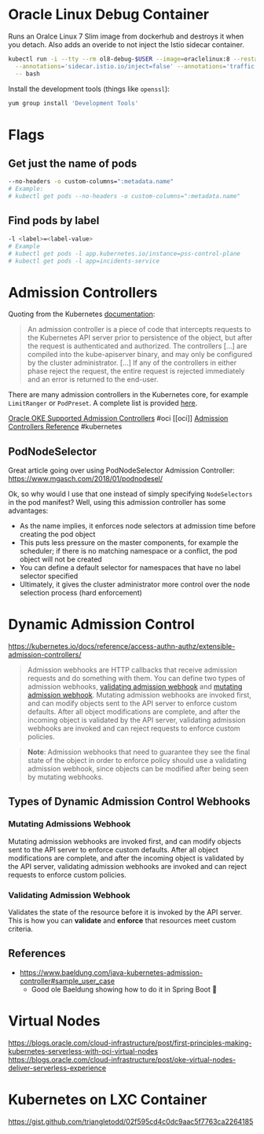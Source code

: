 # Oracle Linux Debug Container

Runs an Oralce Linux 7 Slim image from dockerhub and destroys it when you detach. Also adds an overide to not inject the Istio sidecar container. 

```bash
kubectl run -i --tty --rm ol8-debug-$USER --image=oraclelinux:8 --restart=Never \
  --annotations='sidecar.istio.io/inject=false' --annotations='traffic.sidecar.istio.io/excludeOutboundIPRanges=10.96.0.1/32' \
  -- bash
```

Install the development tools (things like `openssl`):

```bash
yum group install 'Development Tools'
```

# Flags

## Get just the name of pods

```bash
--no-headers -o custom-columns=":metadata.name"
# Example:
# kubectl get pods --no-headers -o custom-columns=":metadata.name"
```

## Find pods by label

```bash
-l <label>=<label-value>
# Example
# kubectl get pods -l app.kubernetes.io/instance=pss-control-plane
# kubectl get pods -l app=incidents-service
```

# Admission Controllers

Quoting from the Kubernetes [documentation](https://kubernetes.io/docs/admin/admission-controllers/):

> An admission controller is a piece of code that intercepts requests to the Kubernetes API server prior to persistence of the object, but after the request is authenticated and authorized. The controllers […] are compiled into the kube-apiserver binary, and may only be configured by the cluster administrator. […] If any of the controllers in either phase reject the request, the entire request is rejected immediately and an error is returned to the end-user.

There are many admission controllers in the Kubernetes core, for example `LimitRanger` or `PodPreset`. A complete list is provided [here](https://kubernetes.io/docs/admin/admission-controllers/#what-does-each-admission-controller-do).

[Oracle OKE Supported Admission Controllers](https://docs.oracle.com/en-us/iaas/Content/ContEng/Reference/contengadmissioncontrollers.htm) #oci [[oci]]
[Admission Controllers Reference](https://kubernetes.io/docs/reference/access-authn-authz/admission-controllers/#validatingadmissionwebhook) #kubernetes
## PodNodeSelector

Great article going over using PodNodeSelector Admission Controller: https://www.mgasch.com/2018/01/podnodesel/

Ok, so why would I use that one instead of simply specifying `NodeSelectors` in the pod manifest? Well, using this admission controller has some advantages:
-   As the name implies, it enforces node selectors at admission time before creating the pod object
-   This puts less pressure on the master components, for example the scheduler; if there is no matching namespace or a conflict, the pod object will not be created
-   You can define a default selector for namespaces that have no label selector specified
-   Ultimately, it gives the cluster administrator more control over the node selection process (hard enforcement)

# Dynamic Admission Control

https://kubernetes.io/docs/reference/access-authn-authz/extensible-admission-controllers/

>Admission webhooks are HTTP callbacks that receive admission requests and do something with them. You can define two types of admission webhooks, [validating admission webhook](https://kubernetes.io/docs/reference/access-authn-authz/admission-controllers/#validatingadmissionwebhook) and [mutating admission webhook](https://kubernetes.io/docs/reference/access-authn-authz/admission-controllers/#mutatingadmissionwebhook). Mutating admission webhooks are invoked first, and can modify objects sent to the API server to enforce custom defaults. After all object modifications are complete, and after the incoming object is validated by the API server, validating admission webhooks are invoked and can reject requests to enforce custom policies.

> **Note**: Admission webhooks that need to guarantee they see the final state of the object in order to enforce policy should use a validating admission webhook, since objects can be modified after being seen by mutating webhooks.

## Types of Dynamic Admission Control Webhooks

### Mutating Admissions Webhook

Mutating admission webhooks are invoked first, and can modify objects sent to the API server to enforce custom defaults. After all object modifications are complete, and after the incoming object is validated by the API server, validating admission webhooks are invoked and can reject requests to enforce custom policies.

### Validating Admission Webhook

Validates the state of the resource before it is invoked by the API server. This is how you can **validate** and **enforce** that resources meet custom criteria. 

## References

* https://www.baeldung.com/java-kubernetes-admission-controller#sample_user_case
	* Good ole Baeldung showing how to do it in Spring Boot 👏

# Virtual Nodes

https://blogs.oracle.com/cloud-infrastructure/post/first-principles-making-kubernetes-serverless-with-oci-virtual-nodes
https://blogs.oracle.com/cloud-infrastructure/post/oke-virtual-nodes-deliver-serverless-experience

# Kubernetes on LXC Container

https://gist.github.com/triangletodd/02f595cd4c0dc9aac5f7763ca2264185
